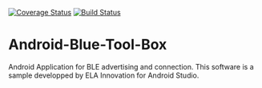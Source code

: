[![Coverage Status](https://coveralls.io/repos/github/elaInnovation/Android-Blue-Tool-Box/badge.svg?branch=master)](https://coveralls.io/github/elaInnovation/Android-Blue-Tool-Box?branch=master)
[![Build Status](https://travis-ci.com/elaInnovation/Android-Blue-Tool-Box.svg?branch=master)](https://travis-ci.com/elaInnovation/Android-Blue-Tool-Box)
# Android-Blue-Tool-Box
Android Application for BLE advertising and connection. This software is a sample developped by ELA Innovation for Android Studio.
